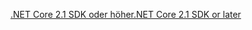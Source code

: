 [<span data-ttu-id="dc9a2-101">.NET Core 2.1 SDK oder höher</span><span class="sxs-lookup"><span data-stu-id="dc9a2-101">.NET Core 2.1 SDK or later</span></span>](https://www.microsoft.com/net/download/all)

